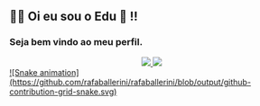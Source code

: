 ## 🙋‍♂️ Oi eu sou o Edu 🤖 !!
### Seja bem vindo ao meu perfil.

<div align="center">
  <a href="https://github.com/rafaballerini">
  <img height="180em" src="https://github-readme-stats.vercel.app/api?username=dudecussi&show_icons=true&theme=dracula&include_all_commits=true&count_private=true"/>
  <img height="180em" src="https://github-readme-stats.vercel.app/api/top-langs/?username=dudecussi&layout=compact&langs_count=7&theme=dracula"/>
</div>

<div>
  ![Snake animation](https://github.com/rafaballerini/rafaballerini/blob/output/github-contribution-grid-snake.svg)
</div>
